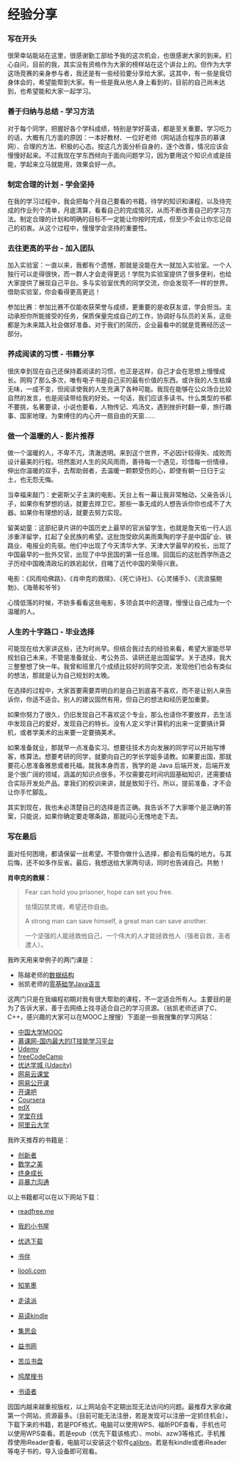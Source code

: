 # 经验分享

### 写在开头

很荣幸站能站在这里，很感谢勤工部给予我的这次机会，也很感谢大家的到来。扪心自问，目前的我，其实没有资格作为大家的榜样站在这个讲台上的。但作为大学这场竞赛的亲身参与者，我还是有一些经验要分享给大家。这其中，有一些是我切身体会的，希望能帮到大家。有一些是我从他人身上看到的，目前的自己尚未达到，也希望能和大家一起学习。

### 善于归纳与总结 - 学习方法

对于每个同学，把握好各个学科成绩，特别是学好英语，都是至关重要。学习吃力的话，大概有几方面的原因：一本好教材、一位好老师（网站适合程序员的慕课网）、合理的方法、积极的心态。按这几方面分析自身的，逐个改善，情况应该会慢慢好起来。不过我现在学东西倾向于面向问题学习，因为要用这个知识点或是技能，学起来立马就能用，效果会好一点。

### 制定合理的计划 - 学会坚持

在我的学习过程中，我会把每个月自己要看的书籍，待学的知识和课程，以及待完成的作业列个清单，月底清算，看看自己的完成情况，从而不断改善自己的学习方法。制定合理的计划和明确的目标不一定能让你按时完成，但至少不会让你忘记自己的初衷。从这个过程中，慢慢学会坚持的重要性。

### 去往更高的平台 - 加入团队

加入实验室：一直以来，我都有个遗憾，那就是没能在大一就加入实验室。一个人独行可以走得很快，而一群人才会走得更远！学院为实验室提供了很多便利，也给大家提供了展现自己平台。多与实验室优秀的同学交流，你会发现不一样的世界。借助实验室，你会看得更高更远！

参加比赛：参加比赛不仅能收获荣誉与成绩，更重要的是收获友谊，学会担当。主动承担你所能接受的任务，保质保量完成自己的工作，协调好与队员的关系，这些都是为未来踏入社会做好准备。对于我们的简历，企业最看中的就是竞赛经历这一部分。

### 养成阅读的习惯 - 书籍分享

很庆幸到现在自己还保持着阅读的习惯，也正是这样，自己才会在思想上慢慢成长。网购了那么多次，唯有电子书是自己买的最有价值的东西。或许我的人生枯燥无味，一成不变，但阅读使我的人生充满了各种可能。我现在能够在公众场合比较自然的发言，也是阅读带给我的好处。一句话，我们应该多读书。什么类型的书都不要挑，名著要读，小说也要看，人物传记、鸡汤文，遇到挫折时翻一章，旅行趣事、国家地理，为束缚住的内心开一扇自由的天窗……

### 做一个温暖的人 - 影片推荐

做一个温暖的人，不卑不亢，清澈透明。来到这个世界，不必因计较得失、成败而设计最美的行程。坦然面对人生的风风雨雨，善待每一个遇见，珍惜每一份情缘，伸出你温暖的双手，去帮助弱者，去温暖一颗颗受伤的心，即使有朝一日归于尘土，也无怨无悔。

当幸福来敲门：史密斯父子主演的电影。天台上有一幕让我非常触动，父亲告诉儿子，如果你有梦想的话，就要去捍卫它。那些一事无成的人想告诉你你也成不了大器。如果你有理想的话，就要去努力实现。

留美幼童：这部纪录片讲的中国历史上最早的官派留学生，也就是詹天佑一行人远涉重洋留学，扛起了全民族的希望。这批饱受欧风美雨熏陶的学子是中国矿业、铁路业、电报业的先驱。他们中出现了今天清华大学、天津大学最早的校长，出现了中国最早的一批外交官，出现了中华民国的第一任总理。回国后的这批西学所造之子历经中国晚清政坛的跌宕起伏，目睹了近代中国的荣辱兴衰。 

电影：《风雨哈佛路》、《肖申克的救赎》、《死亡诗社》、《心灵捕手》、《流浪猫鲍勃》、《海蒂和爷爷》

心情低落的时候，不妨多看看这些电影，多领会其中的道理，慢慢让自己成为一个温暖的人。

### 人生的十字路口 - 毕业选择

可能现在给大家讲这些，还为时尚早。但结合我过去的经验来看，希望大家能尽早规划自己未来，不管是准备就业、考公务员、读研还是出国留学。关于选择，我大三整整想了快一年。我曾和班里几个成绩比较好的同学交流，发现他们也会有类似的想法，那就是认为自己规划的太晚。

在选择的过程中，大家首要需要弄明白的是自己到底喜不喜欢，而不是让别人来告诉你，你适不适合。别人的建议固然有用，但自己的想法和经历更加重要。

如果你努力了很久，仍旧发现自己不喜欢这个专业，那么也请你不要放弃，去生活中发现自己的爱好，发现自己的特长。没有人定义学计算机的出来一定要搞计算机，或者学美术的出来要一定要搞美术。

如果准备就业，那就早一点准备实习。想要往技术方向发展的同学可以开始写博客，练算法。想要考研的同学，就要向自己的学长学姐多请教。如果要出国，那就要花心思准备雅思或者托福。就我本身而言，我学的是 Java 后端开发，后端开发是个很广阔的领域，涵盖的知识点很多。不仅需要花时间巩固基础知识，还需要结合实际开发处产品。拿我们的校训来讲，就是致知于行。所以，提前准备，才不会让你手忙脚乱。

其实到现在，我也未必清楚自己的选择是否正确。我告诉不了大家哪个是正确的答案，只能说，如果你确定要走哪条路，那就问心无愧地走下去。 	

### 写在最后

面对任何困境，都请保留一丝希望。不管你做什么选择，都会有后悔的地方。与其后悔，还不如多作反省。最后，我想送给大家两句话，同时也告诫自己。共勉！

**肖申克的救赎：**

> Fear can hold you prisoner, hope can set you free. 
>
> 怯懦囚禁灵魂，希望还你自由。
>
> A strong man can save himself, a great man can save another.
>
> 一个坚强的人能拯救他自己，一个伟大的人才能拯救他人（强者自救，圣者渡人）。









我昨天用来举例子的两门课是：

- 陈越老师的[数据结构](https://www.icourse163.org/course/ZJU-93001) 
- 翁凯老师的[零基础学Java语言](https://www.icourse163.org/course/ZJU-1001541001)

这两门只是在我编程初期对我有很大帮助的课程，不一定适合所有人。主要目的是为了告诉大家，善于去网络上找寻适合自己的学习资源。（翁凯老师还讲了C、C++，感兴趣的大家可以在MOOC上搜搜）下面是一些我搜集的学习网站：

- [中国大学MOOC](http://www.icourse163.org/)
- [慕课网-国内最大的IT技能学习平台](http://www.imooc.com/)
- [Udemy](https://www.udemy.com/)
- [freeCodeCamp](https://www.freecodecamp.cn)
- [优达学城 (Udacity)](https://cn.udacity.com/)
- [网易云课堂](http://study.163.com/)
- [网易公开课](https://open.163.com/)
- [开课吧](http://www.kaikeba.com/#)
- [Coursera](https://www.coursera.org/)
- [edX](https://www.edx.org/)
- [学堂在线](http://www.xuetangx.com/)
- [阿里云大学](https://edu.aliyun.com/?spm=0.0.0.0.jYQaLZ)

我昨天推荐的书籍是：

- [创新者](https://book.douban.com/subject/27009472/)
- [数学之美](https://book.douban.com/subject/26163454/)
- [终身成长](https://book.douban.com/subject/27154533/)
- [非暴力沟通](https://book.douban.com/subject/3533221/)

以上书籍都可以在以下网站下载：

- [readfree.me](http://readfree.me/)
- [我的小书屋](http://mebook.cc/)
- [优选下载](http://www.ibooks.org.cn/)
- [书伴](https://bookfere.com/)
- [liooli.com](http://www.liooli.com/)

- [知笔墨](http://zhibimo.com/)
- [走读派](http://www.zoudupai.com/)
- [易读kindle](http://www.yidukindle.com)
- [集思会](http://www.kindlepush.com/main)
- [益书网](http://kindbook.cn/)
- [苦瓜书盘](https://kgbook.com/)
- [鸠摩搜书](https://book.shuyuzhe.com/)
- [书语者](https://book.shuyuzhe.com/)

因国内越来越重视版权，以上网站会不定期出现无法访问的问题。最推荐大家收藏第一个网站，资源最多。（目前可能无法注册，若是发现可以注册一定抓住机会）。下载下来的书籍，若是PDF格式，电脑可以使用WPS、福昕PDF查看，手机也可以使用WPS查看。若是epub（优先下载该格式）、mobi、azw3等格式，手机推荐使用iReader查看，电脑可以安装这个软件[calibre](https://calibre-ebook.com/)。若是有kindle或者iReader等电子书的，导入设备即可观看。

